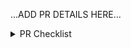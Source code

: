 <!--
Thank you for your contribution! 🎉

Please be sure to go over the PR CHECKLIST below before posting your PR to make sure we all think of "everything". :)
-->

...ADD PR DETAILS HERE...

<details>
<summary>PR Checklist</summary>
<br/>

__Please leave this checklist in your PR.__

- Issue being fixed is referenced.
- Source changes maintain:
  - Stated browser compatibility.
  - Stated React compatibility.
- Unit test coverage added/updated.
- E2E test coverage added/updated.
- Prop-types added/updated.
- Typings added/updated.
- Changes do not break SSR:
  - Careful to test `typeof document/window !== 'undefined'` before using it in code that gets executed on load.
- README updated (API changes, instructions, etc.).
- Changes to dependencies explained.
- Changeset added (run `yarn changeset` locally to add one, and follow the prompts).
  - EXCEPTION: A Changeset is not required if the change does not affect any of the source files that produce the package bundle. For example, tooling changes, test updates, or a new dev-only dependency to run tests more efficiently should not have a Changeset since it will not affect package consumers.

</details>
